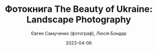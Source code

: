 ---
layout: default
modal-id: 13
date: 2023-04-06
title: "Фотокнига The Beauty of Ukraine: Landscape Photography"
author: Євген Самученко (фотограф), Люсія Бондар
author_label: Автори
img: the-beauty-of-ukraine-yevhen-samuchenko.jpg
alt: image-alt
project-date: 2021
category: Фотокнига
description: У міжнародному видавництві teNeues (головний офіс – Дюссельдорф, Німеччина) вишла книга The Beauty of Ukraine / Landscape Photography, яка у надзвичайно стильній та модерновій публікації, через відібрані світлини визнаного в усьому світі фотографа Євгена Самученка розповідає про природу України – її красу, унікальність і географічні особливості. Це видання – спільний проєкт українського видавництва CP PUBLISHING та teNeues, одного із провідних світових видавців високоякісних та ексклюзивних книжок у галузі фотографії, архітектури, дизайну, стилю життя, культури та мистецтва. На жаль, багато прекрасних місць, які читач побачить у книзі, зазнали значних пошкоджень під час бойових дій. Навіть природа постраждала в цій безглуздій, жорстокій війні. 
---